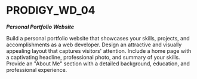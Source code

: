 # PRODIGY_WD_04
<b><i>Personal Portfolio Website</i></b>
<p>Build a personal portfolio website that showcases your skills, projects, and accomplishments as a web developer. Design an attractive and visually appealing layout that captures visitors' attention. Include a home page with a captivating headline, professional photo, and summary of your skills. Provide an "About Me" section with a detailed background, education, and professional experience.<p></p>

